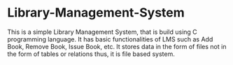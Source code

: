 # Library-Management-System
This is a simple Library Management System, that is build using C programming language. It has basic functionalities of LMS such as Add Book, Remove Book, Issue Book, etc. It stores data in the form of files not in the form of tables or relations thus, it is file based system.
